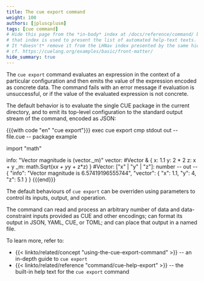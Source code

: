 ```yaml
---
title: The cue export command
weight: 100
authors: [jpluscplusm]
tags: [cue command]
# Hide this page from the *in-body* index at /docs/reference/command/ because
# that index is used to present the list of automated help-text texts.
# It *doesn't* remove it from the LHNav index presented by the same hierarchy.
# cf. https://cuelang.org/examples/basic/front-matter/
hide_summary: true
---
```


The `cue export` command evaluates an expression in the context of a particular
configuration and then emits the value of the expression encoded as concrete
data. The command fails with an error message if evaluation is unsuccessful, or
if the value of the evaluated expression is not concrete.

The default behavior is to evaluate the single CUE package in the current
directory, and to emit its top-level configuration to the standard output
stream of the command, encoded as JSON:

<!-- The job of this example is to demonstrate the default of JSON being
exported to stdout, whilst also tacitly showing that non-data elements are
omitted: package clauses; import statements; hidden fields; definitions are all
invisible, except through their effect on the concrete data emitted. -->
{{{with code "en" "cue export"}}}
exec cue export
cmp stdout out
-- file.cue --
package example

import "math"

info: "Vector magnitude is \(vector._m)"
vector: #Vector & {
	x:  1.1
	y:  2 * 2
	z:  x + y
	_m: math.Sqrt(x*x + y*y + z*z)
}
#Vector: ["x" | "y" | "z"]: number
-- out --
{
    "info": "Vector magnitude is 6.57419196555744",
    "vector": {
        "x": 1.1,
        "y": 4,
        "z": 5.1
    }
}
{{{end}}}

The default behaviours of `cue export` can be overriden using parameters to
control its inputs, output, and operation.

The command can read and process an arbitrary number of data and
data-constraint inputs provided as CUE and other encodings;
can format its output in JSON, YAML, CUE, or TOML;
and can place that output in a named file.

To learn more, refer to:

- {{< linkto/related/concept "using-the-cue-export-command" >}} --
  an in-depth guide to `cue export`
- {{< linkto/related/reference "command/cue-help-export" >}} --
  the built-in help text for the `cue export` command
